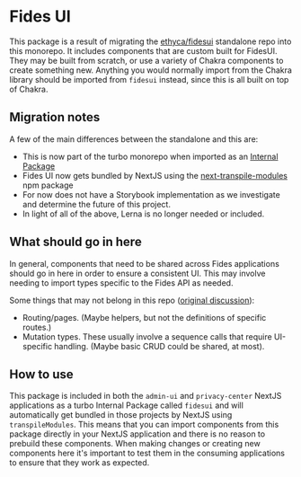 # Fides UI

This package is a result of migrating the [ethyca/fidesui](https://github.com/ethyca/fidesui) standalone repo into this monorepo. It includes components that are custom built for FidesUI. They may be built from scratch, or use a variety of Chakra components to create something new. Anything you would normally import from the Chakra library should be imported from `fidesui` instead, since this is all built on top of Chakra.

## Migration notes

A few of the main differences between the standalone and this are:

- This is now part of the turbo monorepo when imported as an [Internal Package](https://github.com/vercel/turbo/blob/v1.9.3/docs/pages/repo/docs/handbook/sharing-code/internal-packages.mdx)
- Fides UI now gets bundled by NextJS using the [next-transpile-modules](https://www.npmjs.com/package/next-transpile-modules) npm package
- For now does not have a Storybook implementation as we investigate and determine the future of this project.
- In light of all of the above, Lerna is no longer needed or included.

## What should go in here

In general, components that need to be shared across Fides applications should go in here in order to ensure a consistent UI. This may involve needing to import types specific to the Fides API as needed.

Some things that may not belong in this repo ([original discussion](https://github.com/ethyca/fidesui/pull/27#discussion_r1010820430)):

- Routing/pages. (Maybe helpers, but not the definitions of specific routes.)
- Mutation types. These usually involve a sequence calls that require UI-specific handling. (Maybe basic CRUD could be shared, at most).

## How to use

This package is included in both the `admin-ui` and `privacy-center` NextJS applications as a turbo Internal Package called `fidesui` and will automatically get bundled in those projects by NextJS using `transpileModules`. This means that you can import components from this package directly in your NextJS application and there is no reason to prebuild these components. When making changes or creating new components here it's important to test them in the consuming applications to ensure that they work as expected.
